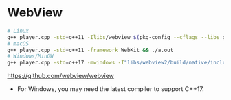 # WebView
```sh
# Linux
g++ player.cpp -std=c++11 -Ilibs/webview $(pkg-config --cflags --libs gtk+-3.0 webkit2gtk-4.0) && ./a.out
# macOS
g++ player.cpp -std=c++11 -framework WebKit && ./a.out
# Windows/MinGW
g++ player.cpp -std=c++17 -mwindows -I"libs/webview2/build/native/include" -L"libs/webview2/build/native/x64" -l"WebView2Loader.dll" -lole32 -lshell32 -lshlwapi -luser32
```

https://github.com/webview/webview

* For Windows, you may need the latest compiler to support C++17.
